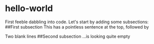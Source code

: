 # hello-world
First feeble dabbling into code.
Let's start by adding some subsections:
##First subsection
This has a pointless sentence at the top, followed by


Two blank lines
##Second subsection
...is looking quite empty
